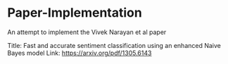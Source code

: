 # Paper-Implementation
An attempt to implement the Vivek Narayan et al paper 


Title: Fast and accurate sentiment classification using an enhanced Naive Bayes model
Link:  https://arxiv.org/pdf/1305.6143
